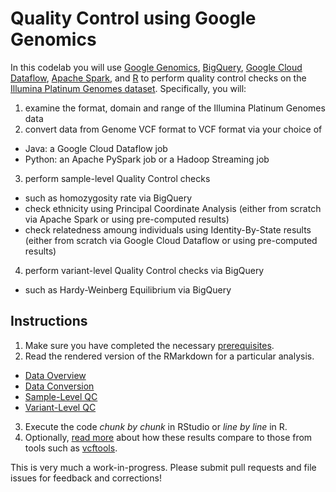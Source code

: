 # Quality Control using Google Genomics

In this codelab you will use [Google Genomics](https://cloud.google.com/genomics/), [BigQuery](https://cloud.google.com/bigquery/what-is-bigquery), [Google Cloud Dataflow](https://cloud.google.com/dataflow/), [Apache Spark](http://spark.apache.org/), and [R](http://www.r-project.org/) to perform quality control checks on the [Illumina Platinum Genomes dataset](https://cloud.google.com/genomics/data/platinum-genomes).  Specifically, you will:

1. examine the format, domain and range of the Illumina Platinum Genomes data
2. convert data from Genome VCF format to VCF format via your choice of
 + Java: a Google Cloud Dataflow job
 + Python: an Apache PySpark job or a Hadoop Streaming job
3. perform sample-level Quality Control checks
 + such as homozygosity rate via BigQuery
 + check ethnicity using Principal Coordinate Analysis (either from scratch via Apache Spark or using pre-computed results)
 + check relatedness amoung individuals using Identity-By-State results (either from scratch via Google Cloud Dataflow or using pre-computed results)
4. perform variant-level Quality Control checks via BigQuery
 + such as Hardy-Weinberg Equilibrium via BigQuery

## Instructions
1. Make sure you have completed the necessary [prerequisites](../README.md).
2. Read the rendered version of the RMarkdown for a particular analysis.
 + [Data Overview](./Data-Overview.md)
 + [Data Conversion](./Data-Conversion.md)
 + [Sample-Level QC](./Sample-Level-QC.md)
 + [Variant-Level QC](./Variant-Level-QC.md)
3. Execute the code *chunk by chunk* in RStudio or *line by line* in R.
4. Optionally, [read more](./QC-demo.md) about how these results compare to those from tools such as [vcftools](http://vcftools.sourceforge.net/).

This is very much a work-in-progress.  Please submit pull requests and file issues for feedback and corrections!
